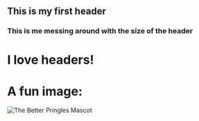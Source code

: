 ## This is my first header
### This is me messing around with the size of the header
# I love headers!

# A fun image:
![The Better Pringles Mascot](https://1000logos.net/wp-content/uploads/2018/12/Pringles-Logo-2009.png)
